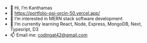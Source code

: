 - 👋 Hi, I’m Kanthamas 
- 🧭 https://portfolio-psi-orcin-50.vercel.app/
- 👀 I’m interested in MERN stack software development
- 🌱 I’m currently learning React,  Node, Express, MongoDB, Next, Typesript, D3
- 📫 Email me: codingat42@gmail.com

<!---
Kanthamas/Kanthamas is a ✨ special ✨ repository because its `README.md` (this file) appears on your GitHub profile.
You can click the Preview link to take a look at your changes.
--->

